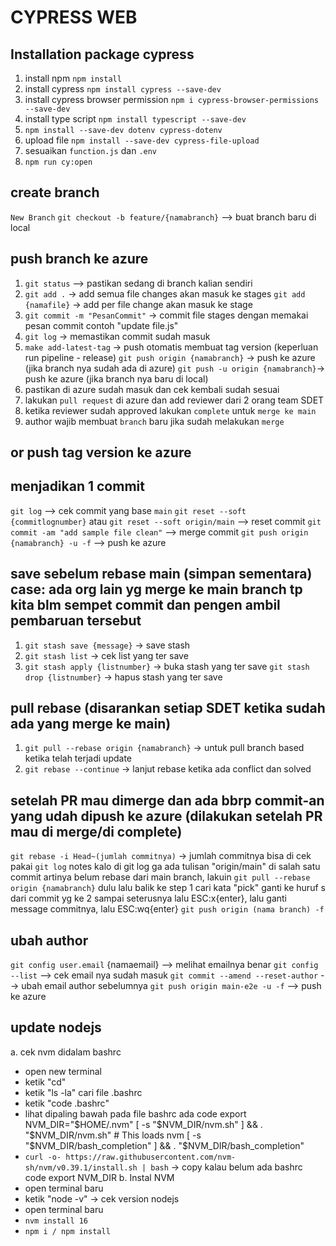 CYPRESS WEB
================================

Installation package cypress
----------------------------
1. install npm `npm install`
2. install cypress `npm install cypress --save-dev`
3. install cypress browser permission `npm i cypress-browser-permissions --save-dev`
4. install type script `npm install typescript --save-dev`
5. `npm install --save-dev dotenv cypress-dotenv`
6. upload file `npm install --save-dev cypress-file-upload`
7. sesuaikan `function.js` dan `.env`
8. `npm run cy:open`
   <!-- `npx cypress open` untuk menjalankan semua testing sekaligus -->
   <!-- `./node_modules/.bin/cypress open` untuk menjalankan spesific test file -->

create branch 
-------------
 `New Branch`
`git checkout -b feature/{namabranch}` --> buat branch baru di local

push branch ke azure
--------------------
1. `git status` --> pastikan sedang di branch kalian sendiri
2. `git add .` -> add semua file changes akan masuk ke stages
   `git add {namafile}` -> add per file change akan masuk ke stage
3. `git commit -m "PesanCommit"` ->  commit file stages dengan memakai pesan commit contoh "update file.js"
4. `git log` -> memastikan commit sudah masuk
5. `make add-latest-tag` ->  push otomatis membuat tag version (keperluan run pipeline - release)
   `git push origin {namabranch}` -> push ke azure (jika branch nya sudah ada di azure)
   `git push -u origin {namabranch}`-> push ke azure (jika branch nya baru di local)
6. pastikan di azure sudah masuk dan cek kembali sudah sesuai
7. lakukan `pull request` di azure dan add reviewer dari 2 orang team SDET
8. ketika reviewer sudah approved lakukan `complete` untuk `merge ke main`
9. author wajib membuat `branch` baru jika sudah melakukan `merge`

or push tag version ke azure
----------------------------
<!-- `git tag` -> lihat tag -->
<!-- `git fetch --tag` -> fetch tag list -->
<!-- `git tag -a "veriontag" -m "versiontag"` -> buat tag terbaru -->
<!-- `git push origin tag {versiontag}` -> push tag ke azure -->

menjadikan 1 commit
-------------------
`git log` --> cek commit yang base `main`
`git reset --soft {commitlognumber}` atau `git reset --soft origin/main` --> reset commit 
`git commit -am "add sample file clean"` --> merge commit
`git push origin {namabranch} -u -f` --> push ke azure
<!-- sebelum jadiin 1 commitan, di pull rebase dulu ketika di git log tidak ada main-nya, lalu jalanin perintah git reset, setelah itu git commit, cek di git log kalo udah jadi 1, lalu langsung Push ke azure pakai make add latest tag -->

save sebelum rebase main (simpan sementara) 
case: ada org lain yg merge ke main branch tp kita blm sempet commit dan pengen ambil pembaruan tersebut
-----------------------------------------------------------------------------------------------
1. `git stash save {message}` -> save stash
2. `git stash list` -> cek list yang ter save
3. `git stash apply {listnumber}` -> buka stash yang ter save
   `git stash drop {listnumber}` -> hapus stash yang ter save

pull rebase (disarankan setiap SDET ketika sudah ada yang merge ke main)
-------------------------------------------------------------------
1. `git pull --rebase origin {namabranch}` -> untuk pull branch based ketika telah terjadi update
2. `git rebase --continue` -> lanjut rebase ketika ada conflict dan solved

setelah PR mau dimerge dan ada bbrp commit-an yang udah dipush ke azure (dilakukan setelah PR mau di merge/di complete)       
----------------------------------------------------------------------------------------------------
`git rebase -i Head~(jumlah commitnya)` -> jumlah commitnya bisa di cek pakai `git log` notes kalo di git log ga ada tulisan "origin/main" di salah satu commit artinya belum rebase dari main branch, lakuin `git pull --rebase origin {namabranch}` dulu lalu balik ke step 1
cari kata "pick" ganti ke huruf s dari commit yg ke 2 sampai seterusnya 
lalu ESC:x{enter}, lalu ganti message commitnya, lalu ESC:wq{enter}
`git push origin (nama branch) -f`

ubah author
------------
`git config user.email` {namaemail} --> melihat emailnya benar
`git config --list` --> cek email nya sudah masuk
`git commit --amend --reset-author` --> ubah email author sebelumnya
`git push origin main-e2e -u -f` --> push ke azure

update nodejs
------------
a. cek nvm didalam bashrc
 - open new terminal
 - ketik "cd"
 - ketik "ls -la" cari file .bashrc
 - ketik "code .bashrc"
 - lihat dipaling bawah pada file bashrc ada code
        export NVM_DIR="$HOME/.nvm"
        [ -s "$NVM_DIR/nvm.sh" ] && \. "$NVM_DIR/nvm.sh"  # This loads nvm
        [ -s "$NVM_DIR/bash_completion" ] && \. "$NVM_DIR/bash_completion"
 - `curl -o- https://raw.githubusercontent.com/nvm-sh/nvm/v0.39.1/install.sh | bash` -> copy kalau belum ada bashrc code export NVM_DIR
b. Instal NVM
 - open terminal baru
 - ketik "node -v" -> cek version nodejs
 - open terminal baru
 - `nvm install 16`
 - `npm i / npm install`
